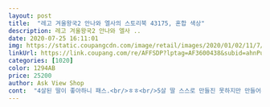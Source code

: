 ```yaml
---
layout: post 
title:  "레고 겨울왕국2 안나와 엘사의 스토리북 43175, 혼합 색상" 
description: 레고 겨울왕국2 안나와 엘사 ..
date: 2020-07-25 16:11:01 
img: https://static.coupangcdn.com/image/retail/images/2020/01/02/11/7/e2f54376-4d8c-41bb-86f3-6bd8b7dca676.jpg 
linkUrl: https://link.coupang.com/re/AFFSDP?lptag=AF3600438&subid=ahnPublicAsk&pageKey=1152100712&itemId=2126830546&vendorItemId=70125401400&traceid=V0-113-1c6b3da7373dda0d 
categories: [1020] 
color: 1294AB 
price: 25200 
author: Ask View Shop 
cont:  "4살된 딸이 좋아하니 패스.<br/>ㅎㅎ<br/>5살 딸 스스로 만들진 못하지만 만들어주니 좋아해요<br/>6세 여아 큰블럭만 하다 이리 작은거 처음 사줘봤습니다<br/>출처레고 코리아<br/>그래도 레고프렌즈 플레이 큐브나<br/>더 오래 가지고 놀아요.<br/><br/>더 좋아해요.<br/>ㅎㅎ<br/>디즈니 겨울왕국 2를 좋아하는 아이들에게 더할 나위 없는 크리스마스 선물이나 생일 선물이 될 거예요.<br/><br/>디즈니 겨울왕국 2의 팬이라면 누구나 좋아할 정말 멋진 세트입니다.<br/> 팝업북을 펼치는 순간 아이들에게 전율을 안겨줄 완전한 작은 세계가 모습을 드러냅니다.<br/> 크리스마스나 생일 등의 특별한 날에 5세 이상의 남녀 아이들을 위한 선물용으로 활용해보세요.<br/><br/>디즈니 안나와 엘사 스토리북(43175) 세트를 이용해 아렌델 성의 일상을 놀이로 재현해보세요.<br/><br/>디즈니 엘사, 안나, 크리스토프, 올라프가 들어 있고 상상력을 자극하는 이 레고® 디즈니(43175) 세트로 흥미진진한 영화 테마의 역할 놀이를 즐기거나 창의적인 이야기 세상을 펼쳐보세요.<br/> 아이들과 디즈니 팬을 위한 선물로 완벽하며, 책을 여는 순간부터 놀이가 시작됩니다!<br/>레고 그룹은 모든 아동용 조립 장난감이 최고의 글로벌 안전 및 품질 기준을 충족함을 보장하기 위해 레고® 브릭과 부품을 떨어뜨리고 가열하고 부수고 비틀고 분석합니다.<br/><br/>레고 답게 고퀄이에요 다른 책들도 하나씩 사줘야겠어요<br/>레고 코리아에서 단종되는 바람에... <br/>.<br/><br/>레고 팝업북 사려고 했는데... <br/><br/>레고® ǀ 디즈니 세트를 통해 아이들에게 정교한 캐릭터와 친숙한 장면으로 구성된 놀이 환경을 열어주세요.<br/> 상상력을 자극하는 귀여운 디즈니 겨울왕국 2 플레이 세트는 풍부한 이야기거리를 제공할 뿐 아니라 개방적이고 창의적인 놀이를 통해 아이들의 중요한 능력 발달을 도와줍니다.<br/><br/>레고® 브릭은 최고의 산업 표준을 충족하며, 일관성과 호환성, 그리고 매번 손쉽게 결합되고 분리된다는 특성을 1958년 이래로 변함없이 지켜 왔습니다.<br/><br/>레고는 저렴한 거 여러 개보다<br/>배경이 친숙하고 하나하나의 요소가 모두 아이들의 상상력을 자극하도록 디자인되어 아이들이 곧바로 놀이를 시작할 수 있습니다.<br/><br/>비싼 제품 하나가 훨씬 더 예쁘고<br/>성 주변에서 어떤 재미난 이야기들이 펼쳐질까요? 아이들이 성의 안팎을 탐험하거나, 새로운 이야기를 만들어내거나, 디즈니 공주 안나와 올라프를 친구 삼아 썰매를 지치며 창의력과 역할 놀이 능력을 기를 수 있습니다.<br/><br/>세트를 단독으로 사용해도 좋고, 다른 레고 디즈니 세트와 조합하여 창의적 놀이의 영역을 한 차원 넓혀보는 것도 재미있겠죠?<br/>쉽고 재미있는 놀이를 위한 인기 캐릭터와 멋진 장면 정교한 마이크로 인형 피겨 3개(디즈니 공주 엘사, 안나, 크리스토프)와 디즈니 올라프 레고 피겨로 구성된 창의적인 디즈니 선물용 세트입니다.<br/><br/>스토리북이라도... <br/>ㅎㅎ<br/>아이의 상상력만으로 오랜 시간 재미있게 즐길 수 있습니다! 배터리가 필요 없는 개방형 장난감으로 아이들의 단체 놀이와 문제 해결 기술을 길러주고, 혼자 놀기를 통해 자기 스스로 새로운 이야기를 만들어 내는 즐거움을 일깨워주세요.<br/><br/>어디든 가지고 다닐 수 있는 휴대용 마이크로월드 장난감입니다.<br/> 멋들어진 이 플레이 세트는 폭 23cm, 깊이 12cm, 높이 8cm의 팝업북을 포함하여 전체적으로 크기가 넉넉하여 새로운 모험을 즐기거나 이동 중에 싸들고 다니기에도 적합합니다.<br/><br/>엄청 좋아합니다<br/>여자아이들이 좋아할 것 같아요.<br/><br/>이 세트만으로, 또는 다른 모델과 합쳐 사랑스러운 마이크로 캐릭터들과 함께 놀이를 즐길 수 있습니다.<br/> 디즈니 엘사, 안나, 크리스토프를 친구 삼아 모험을 시작하거나, 올라프와 함께 밖에서 뛰어놀거나, 완전히 새로운 이야기를 만들어보세요!<br/>이동 중에도 재미있게 즐기는 역할 놀이 재미있는 휴대용 플레이 세트를 통해 상상력 역할 놀이 기술을 길러주세요.<br/><br/>재미있는 장난감 플레이 세트에 들어 있는 팝업북을 여는 순간 2개의 구역이 펼쳐지며 다리가 놓여 있고 접이식 지붕이 덮인 아렌델 성의 외부와 그랜드 피아노와 침실이 놓여 있는 성 내부의 광경이 모습을 드러냅니다.<br/><br/>좀 더크면 스스로 만들겠죠<br/>집에 레고 시리즈가 많아서 무지 없어보이지만... <br/><br/>착한가격에 잘샀어요<br/>참고로 우리 딸은 레고크리에이터 공룡, 드래곤, 상어, 수중로봇을<br/>처음엔 어렵다 못하겠다 하더니 처음에 설명서 보여주면서 차근차근 알려주면서 해줬더니 스토리북 안에 성은 거의 혼자 만들었어요<br/>팝업북을 여는 순간부터 놀이가 시작됩니다.<br/> 따라하기 쉬운 설명서가 제공되므로 아이가 조립을 시작하는 데 어려움이 없으며, 새로운 시나리오와 여러 가지 창의적인 재미를 상상하거나 책 속의 유명한 내용을 따라하는 즐거움을 느낄 수 있습니다.<br/><br/>펼치면 책 같고 닫으면 보물상자 같아서<br/>하지만 스토리북 시리즈를 다 사는 건 쫌... <br/>.<br/><br/>하트 박스보다는 괜찮은 것 같아요.<br/>ㅎㅎ<br/>함께 들어 있는 스티커 2장을 이용해 책을 예쁘게 꾸며보세요.<br/><br/>" 
---
```

